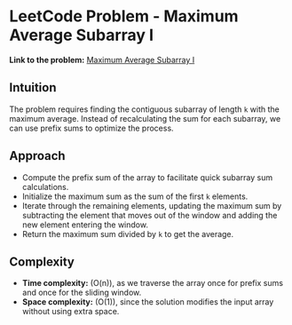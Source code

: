 # LeetCode Problem - Maximum Average Subarray I

**Link to the problem:** [Maximum Average Subarray I](https://leetcode.com/problems/maximum-average-subarray-i/?envType=study-plan-v2&envId=leetcode-75)

## Intuition
The problem requires finding the contiguous subarray of length `k` with the maximum average. Instead of recalculating the sum for each subarray, we can use prefix sums to optimize the process.

## Approach
- Compute the prefix sum of the array to facilitate quick subarray sum calculations.  
- Initialize the maximum sum as the sum of the first `k` elements.  
- Iterate through the remaining elements, updating the maximum sum by subtracting the element that moves out of the window and adding the new element entering the window.  
- Return the maximum sum divided by `k` to get the average.  

## Complexity
- **Time complexity:** \(O(n)\), as we traverse the array once for prefix sums and once for the sliding window.  
- **Space complexity:** \(O(1)\), since the solution modifies the input array without using extra space.  
